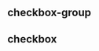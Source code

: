 ## checkbox-group

<!-- UTSCOMJSON.checkbox-group.description -->

<!-- UTSCOMJSON.checkbox-group.attribute -->

<!-- UTSCOMJSON.checkbox-group.event -->

<!-- UTSCOMJSON.checkbox-group.example -->

<!-- UTSCOMJSON.checkbox-group.compatibility -->

<!-- UTSCOMJSON.checkbox-group.children -->

<!-- UTSCOMJSON.checkbox-group.reference -->


## checkbox

<!-- UTSCOMJSON.checkbox.description -->

<!-- UTSCOMJSON.checkbox.attribute -->

<!-- UTSCOMJSON.checkbox.event -->

<!-- UTSCOMJSON.checkbox.example -->

<!-- UTSCOMJSON.checkbox.compatibility -->

<!-- UTSCOMJSON.checkbox.children -->

<!-- UTSCOMJSON.checkbox.reference -->

